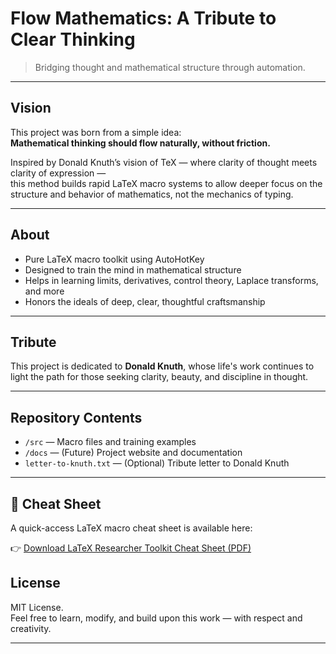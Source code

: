 # Flow Mathematics: A Tribute to Clear Thinking

> Bridging thought and mathematical structure through automation.

---

## Vision

This project was born from a simple idea:  
**Mathematical thinking should flow naturally, without friction.**

Inspired by Donald Knuth’s vision of TeX — where clarity of thought meets clarity of expression —  
this method builds rapid LaTeX macro systems to allow deeper focus on the structure and behavior of mathematics, not the mechanics of typing.

---

## About

- Pure LaTeX macro toolkit using AutoHotKey
- Designed to train the mind in mathematical structure
- Helps in learning limits, derivatives, control theory, Laplace transforms, and more
- Honors the ideals of deep, clear, thoughtful craftsmanship

---

## Tribute

This project is dedicated to **Donald Knuth**, whose life's work continues to light the path for those seeking clarity, beauty, and discipline in thought.

---

## Repository Contents

- `/src` — Macro files and training examples
- `/docs` — (Future) Project website and documentation
- `letter-to-knuth.txt` — (Optional) Tribute letter to Donald Knuth

---

## 📜 Cheat Sheet

A quick-access LaTeX macro cheat sheet is available here:

👉 [Download LaTeX Researcher Toolkit Cheat Sheet (PDF)](https://github.com/JossverKRN/mathflow/blob/main/latex_researcher_toolkit_cheatsheet_final_fixed%20(1).pdf)

## License

MIT License.  
Feel free to learn, modify, and build upon this work — with respect and creativity.

---
